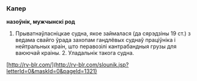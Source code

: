 ### Капер
**назоўнік, мужчынскі род**

1. Прыватнаўласніцкае судна, якое займалася (да сярэдзіны 19 ст.) з ведама свайго ўрада захопам гандлёвых суднаў праціўніка і нейтральных краін, што перавозілі кантрабандныя грузы для ваюючай краіны. 2. Уладальнік такога судна.

<a rel="author">[http://rv-blr.com/](http://rv-blr.com/slounik.jsp?letterId=0&maskId=0&pageId=1321)</a>
